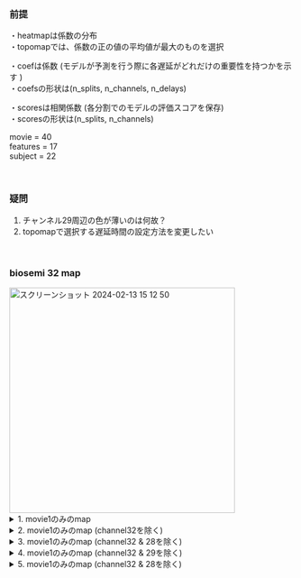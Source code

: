 

### 前提
・heatmapは係数の分布  
・topomapでは、係数の正の値の平均値が最大のものを選択   


・coefは係数 (モデルが予測を行う際に各遅延がどれだけの重要性を持つかを示す )   
・coefsの形状は(n_splits, n_channels, n_delays)  

・scoresは相関係数 (各分割でのモデルの評価スコアを保存)  
・scoresの形状は(n_splits, n_channels)  

movie = 40   
features = 17  
subject = 22    

<br> 

### 疑問
1. チャンネル29周辺の色が薄いのは何故？
2. topomapで選択する遅延時間の設定方法を変更したい

 <br> 

### biosemi 32 map

<img width="400" alt="スクリーンショット 2024-02-13 15 12 50" src="https://github.com/am-da/mTRF/assets/112613519/be1350ab-e58a-4ed4-b02f-c6484823bbee">   

<br> 

<details><summary>1. movie1のみのmap</summary>
 
<br> 

頭頂部(32) + 右前頭部(28) + 左前頭部(1 & 2 & 3)周辺が赤くなる傾向  
  
<br> 

movie - featire  

<br> 

<img width="1063" alt="スクリーンショット 2024-02-25 17 08 26" src="https://github.com/am-da/mTRF/assets/112613519/7f304c79-6c56-45eb-803f-841bbab8723d">


</details>



<details><summary>2. movie1のみのmap (channel32を除く)</summary>

 <br> 
 
右前頭部(28) + 左前頭部(1 & 2 & 3)周辺が赤くなる傾向 

  <br> 
  
<img width="914" alt="スクリーンショット 2024-02-27 7 11 21" src="https://github.com/am-da/mTRF/assets/112613519/eccd6c40-b5e5-4a4f-9c05-c2669e9839f1">

</details>




<details><summary>3. movie1のみのmap (channel32 & 28を除く)</summary>

 <br> 
 
channel28ではなく、channel29に問題がありそう

 <br> 

<img width="1062" alt="スクリーンショット 2024-02-27 10 45 55" src="https://github.com/am-da/mTRF/assets/112613519/ff47be3f-7448-4665-b642-07ab94fa1206">


<img width="1332" alt="スクリーンショット 2024-02-27 10 10 31" src="https://github.com/am-da/mTRF/assets/112613519/e7c4d630-3ee1-493a-90c3-8eae7af08c3d"> 

</details>




<details><summary>4. movie1のみのmap (channel32 & 29を除く)</summary>

 <br> 
 
channel1に問題がありそう

 <br> 
 
⭐️ 1 - 16 は除く
<img width="1010" alt="スクリーンショット 2024-02-27 10 32 16" src="https://github.com/am-da/mTRF/assets/112613519/1659c161-a5e1-404b-a9f2-a89cf6e614c5">

<img width="1367" alt="スクリーンショット 2024-02-27 10 40 03" src="https://github.com/am-da/mTRF/assets/112613519/14601dea-b16a-43e0-8677-89b0c07ce1c9">

</details>




<details><summary>5. movie1のみのmap (channel32 & 28を除く)</summary>

</details>















